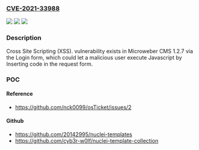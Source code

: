 ### [CVE-2021-33988](https://cve.mitre.org/cgi-bin/cvename.cgi?name=CVE-2021-33988)
![](https://img.shields.io/static/v1?label=Product&message=n%2Fa&color=blue)
![](https://img.shields.io/static/v1?label=Version&message=n%2Fa&color=blue)
![](https://img.shields.io/static/v1?label=Vulnerability&message=n%2Fa&color=brighgreen)

### Description

Cross Site Scripting (XSS). vulnerability exists in Microweber CMS 1.2.7 via the Login form, which could let a malicious user execute Javascript by Inserting code in the request form.

### POC

#### Reference
- https://github.com/nck0099/osTicket/issues/2

#### Github
- https://github.com/20142995/nuclei-templates
- https://github.com/cyb3r-w0lf/nuclei-template-collection

